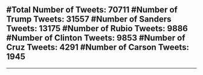 #Total Number of Tweets: 70711 
#Number of Trump Tweets: 31557
#Number of Sanders Tweets: 13175
#Number of Rubio Tweets: 9886
#Number of Clinton Tweets: 9853
#Number of Cruz Tweets: 4291
#Number of Carson Tweets: 1945
---
---
